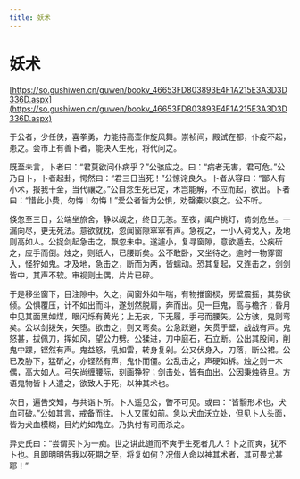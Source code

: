 ```yaml
---
title: 妖术
---
```


# 妖术

[https://so.gushiwen.cn/guwen/bookv_46653FD803893E4F1A215E3A3D3D336D.aspx](https://so.gushiwen.cn/guwen/bookv_46653FD803893E4F1A215E3A3D3D336D.aspx)

于公者，少任侠，喜拳勇，力能持高壶作旋风舞。崇祯间，殿试在都，仆疫不起，患之。会市上有善卜者，能决人生死，将代问之。

既至未言，卜者曰：“君莫欲问仆病乎？”公骇应之。曰：“病者无害，君可危。”公乃自卜，卜者起卦，愕然曰：“君三日当死！”公惊诧良久。卜者从容曰：“鄙人有小术，报我十金，当代禳之。”公自念生死已定，术岂能解，不应而起，欲出。卜者曰：“惜此小费，勿悔！勿悔！”爱公者皆为公惧，劝罄橐以哀之。公不听。

倏忽至三日，公端坐旅舍，静以觇之，终日无恙。至夜，阖户挑灯，倚剑危坐。一漏向尽，更无死法。意欲就枕，忽闻窗隙窣窣有声。急视之，一小人荷戈入，及地则高如人。公捉剑起急击之，飘忽未中。遂遽小，复寻窗隙，意欲遁去。公疾斫之，应手而倒。烛之，则纸人，已腰断矣。公不敢卧，又坐待之。逾时一物穿窗入，怪狞如鬼。才及地，急击之，断而为两，皆蠕动。恐其复起，又连击之，剑剑皆中，其声不软。审视则土偶，片片已碎。

于是移坐窗下，目注隙中。久之，闻窗外如牛喘，有物推窗棂，房壁震摇，其势欲倾。公惧覆压，计不如出而斗，遂划然脱肩，奔而出。见一巨鬼，高与檐齐；昏月中见其面黑如煤，眼闪烁有黄光；上无衣，下无履，手弓而腰矢。公方骇，鬼则弯矣。公以剑拨矢，矢堕。欲击之，则又弯矣。公急跃避，矢贯于壁，战战有声。鬼怒甚，拔佩刀，挥如风，望公力劈。公猱进，刀中庭石，石立断。公出其股间，削鬼中踝，铿然有声。鬼益怒，吼如雷，转身复剁。公又伏身入，刀落，断公裙。公已及胁下，猛斫之，亦铿然有声，鬼仆而僵。公乱击之，声硬如柝。烛之则一木偶，高大如人。弓矢尚缠腰际，刻画狰狞；剑击处，皆有血出。公因秉烛待旦。方语鬼物皆卜人遣之，欲致人于死，以神其术也。

次日，遍告交知，与共诣卜所。卜人遥见公，瞥不可见。或曰：“皆翳形术也，犬血可破。”公如其言，戒备而往。卜人又匿如前。急以犬血沃立处，但见卜人头面，皆为犬血模糊，目灼灼如鬼立。乃执付有司而杀之。

异史氏曰：“尝谓买卜为一痴。世之讲此道而不爽于生死者几人？卜之而爽，犹不卜也。且即明明告我以死期之至，将复如何？况借人命以神其术者，其可畏尤甚耶！”